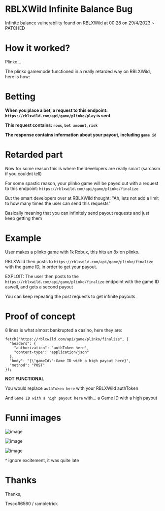 # RBLXWild Infinite Balance Bug
Infinite balance vulnerability found on RBLXWild at 00:28 on 29/4/2023 ~ PATCHED

# How it worked?
Plinko...

The plinko gamemode functioned in a really retarded way on RBLXWild, here is how:

# Betting
**When you place a bet, a request to this endpoint: `https://rblxwild.com/api/game/plinko/play` is sent**

**This request contains: `rows`, `bet amount`, `risk`**

**The response contains information about your payout, including `game id`**

# Retarded part
Now for some reason this is where the developers are really smart (sarcasm if you couldnt tell)

For some spastic reason, your plinko game will be payed out with a request to this endpoint: `https://rblxwild.com/api/game/plinko/finalize`

But the smart developers over at RBLXWild thought: "Ah, lets not add a limit to how many times the user can send this requests"

Basically meaning that you can infinitely send payout requests and just keep getting them

# Example

User makes a plinko game with 1k Robux, this hits an 8x on plinko.

RBLXWild then posts to `https://rblxwild.com/api/game/plinko/finalize` with the game ID, in order to get your payout.

EXPLOIT: The user then posts to the `https://rblxwild.com/api/game/plinko/finalize` endpoint with the game ID aswell, and gets a second payout

You can keep repeating the post requests to get infinite payouts

# Proof of concept

8 lines is what almost bankrupted a casino, here they are:

```
fetch("https://rblxwild.com/api/game/plinko/finalize", {
  "headers": {
    "authorization": "authToken here",
    "content-type": "application/json"
  },
  "body": "{\"gameId\":Game ID with a high payout here}",
  "method": "POST"
});
```

**NOT FUNCTIONAL**

You would replace `authToken here` with your RBLXWild authToken

And `Game ID with a high payout here` with... a Game ID with a high payout
# Funni images
![image](https://user-images.githubusercontent.com/66729830/235320788-ee282f33-316b-473a-a632-df8efa040eed.png)

![image](https://user-images.githubusercontent.com/66729830/235312492-19d109c4-8a6a-42fe-84f6-900e5a84d16a.png)

![image](https://user-images.githubusercontent.com/66729830/235312508-2c4c23af-3d4f-4df1-aa2c-b254694167dc.png)

^ ignore excitement, it was quite late

# Thanks
Thanks,

Tesco#6560 / rambletrick

